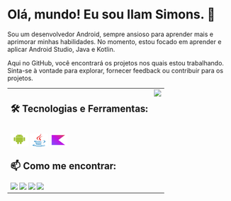 # Olá, mundo! Eu sou Ilam Simons. 👋

Sou um desenvolvedor Android, sempre ansioso para aprender mais e aprimorar minhas habilidades. No momento, estou focado em aprender e aplicar Android Studio, Java e Kotlin.

Aqui no GitHub, você encontrará os projetos nos quais estou trabalhando. Sinta-se à vontade para explorar, fornecer feedback ou contribuir para os projetos.

<table>
  <tr>
    <td valign="top">

## 🛠️ Tecnologias e Ferramentas:

<div style="display: inline_block"><br>
  <img align="center" alt="Ilam-Android-Studio" height="30" width="40" src="https://raw.githubusercontent.com/devicons/devicon/master/icons/android/android-original-wordmark.svg">
  <img align="center" alt="Ilam-Java" height="30" width="40" src="https://raw.githubusercontent.com/devicons/devicon/master/icons/java/java-original.svg">
  <img align="center" alt="Ilam-Kotlin" height="30" width="40" src="https://raw.githubusercontent.com/devicons/devicon/master/icons/kotlin/kotlin-original.svg">
</div>

## 📫 Como me encontrar:
<div> 
  <a href="https://www.youtube.com/channel/UCrK1yFa88-cS2AiGVItqouw" target="_blank"><img src="https://img.shields.io/badge/YouTube-FF0000?style=for-the-badge&logo=youtube&logoColor=white" target="_blank"></a>
  <a href="https://www.instagram.com/ilamsimons/?next=%2F" target="_blank"><img src="https://img.shields.io/badge/-Instagram-%23E4405F?style=for-the-badge&logo=instagram&logoColor=white" target="_blank"></a>
  <a href="mailto:contactilamsimons@gmail.com"><img src="https://img.shields.io/badge/-Gmail-%23333?style=for-the-badge&logo=gmail&logoColor=white" target="_blank"></a>
  <a href="https://www.linkedin.com/in/ilam-simons-534159277/" target="_blank"><img src="https://img.shields.io/badge/-LinkedIn-%230077B5?style=for-the-badge&logo=linkedin&logoColor=white" target="_blank"></a> 
</div>
    </td>
    <td valign="top">
      <img src="https://cdn.discordapp.com/attachments/1051598072473473074/1109199648800915506/giphy.gif">
    </td>
  </tr>
</table>

